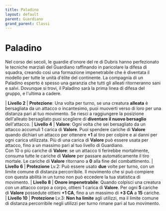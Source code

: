 ```yaml
---
title: Paladino
layout: default
parent: Guardiano
grand_parent: Classi
---
```


# **Paladino**

Nel corso dei secoli, le guardie d'onore del re di Dubris hanno perfezionato le tecniche marziali del Guardiano raffinando in paricolare la difesa di squadra, creando così una formazione impenetrabile che è diventata il modello per tutte le unità d'élite del continente. La compagnia di un Paladino esperto è spesso una garanzia che tutti gli alleati ritorneranno sani e salvi. Dovunque si trovi, il Paladino sarà la prima linea di difesa del gruppo, e l'ultima a cadere.

| **Livello 2** | **Protezione**: Una volta per turno, se una creatura **alleata** è bersagliata da un attacco o incantesimo, puoi muoverti verso di loro per una distanza pari al tuo movimento. Se riesci a raggiungere la posizione dell'alleato bersagliato puoi scegliere di **diventare il nuovo bersaglio** dell'attacco.
| **Livello 4** | **Valore**: Ogni volta che sei bersagliato da un attacco accumuli 1 carica di **Valore**. Puoi spendere cariche di **Valore** quando dichiari un attacco per ottenere **+1** al tiro per colpire e ai danni per ogni carica utilizzata. Più di una carica di **Valore** può essere usata per attacco, fino a un massimo pari al tuo livello di Guardiano.<br>Con 10 o più cariche di **Valore**: se un attacco ti ferirebbe mortalmente, consuma tutte le cariche di **Valore** per passare automaticamente il tiro mortale. Le cariche di **Valore** ritornano a **0** alla fine del combattimento.
| **Livello 6** | **Protezione** Lv.2: Può essere usato **due** volte per turno, con un limite comune di distanza percorribile. Il movimento che si può compiere con questa abilità in un turno non può eccedere la tua statistica di movimento.
| **Livello 8** | **Onore impenetrabile**: Quando colpisci una creatura con un attacco corpo a corpo, ottieni 1 carica di **Valore**. Per ogni **5** cariche di **Valore** possedute ottieni **+1 CA**, fino a un massimo di **+3 CA** a **15** cariche.
| **Livello 10** | **Protezione** Lv.3: **Non ha limite** agli utilizzi, ma il limite comune di distanza percorribile negli utilizzi per turno rimane pari al tuo movimento.